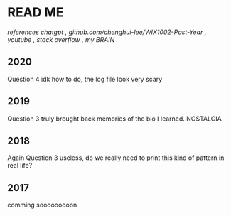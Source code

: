 # READ ME  

*references*
*chatgpt , github.com/chenghui-lee/WIX1002-Past-Year , youtube , stack overflow , my BRAIN*

## 2020  
Question 4 idk how to do, the log file look very scary

## 2019  
Question 3 truly brought back memories of the bio I learned. NOSTALGIA

## 2018
Again Question 3 useless, do we really need to print this kind of pattern in real life?

## 2017 
comming sooooooooon
